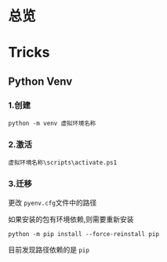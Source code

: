 # 总览


# Tricks

## Python Venv

### 1.创建

```
python -m venv 虚拟环境名称
```

### 2.激活

```
虚拟环境名称\scripts\activate.ps1
```

### 3.迁移

更改 `pyenv.cfg`文件中的路径

如果安装的包有环境依赖,则需要重新安装

```
python -m pip install --force-reinstall pip
```

目前发现路径依赖的是 `pip`
